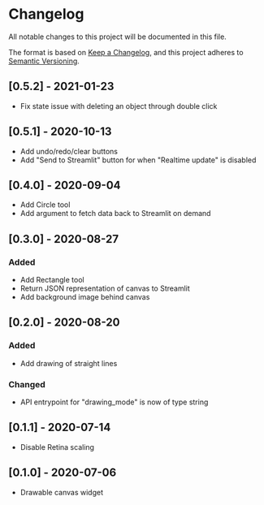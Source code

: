 # Changelog

All notable changes to this project will be documented in this file.

The format is based on [Keep a Changelog](https://keepachangelog.com/en/1.0.0/),
and this project adheres to [Semantic Versioning](https://semver.org/spec/v2.0.0.html).

## [0.5.2] - 2021-01-23

- Fix state issue with deleting an object through double click

## [0.5.1] - 2020-10-13

- Add undo/redo/clear buttons
- Add "Send to Streamlit" button for when "Realtime update" is disabled

## [0.4.0] - 2020-09-04

- Add Circle tool
- Add argument to fetch data back to Streamlit on demand

## [0.3.0] - 2020-08-27

### Added

- Add Rectangle tool
- Return JSON representation of canvas to Streamlit
- Add background image behind canvas

## [0.2.0] - 2020-08-20

### Added

- Add drawing of straight lines

### Changed

- API entrypoint for "drawing_mode" is now of type string

## [0.1.1] - 2020-07-14

- Disable Retina scaling

## [0.1.0] - 2020-07-06

- Drawable canvas widget
